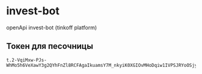 # invest-bot
openApi invest-bot (tinkoff platform)

## Токен для песочницы 
```
t.2-VqiMxw-PJs-WhMo5h6VeXawY3g2QYhFnZl8RCFAgaIkuamsY7M_nkyiK0XGIOvMHoDqiw1IVPSJRYoOSjy8A
```